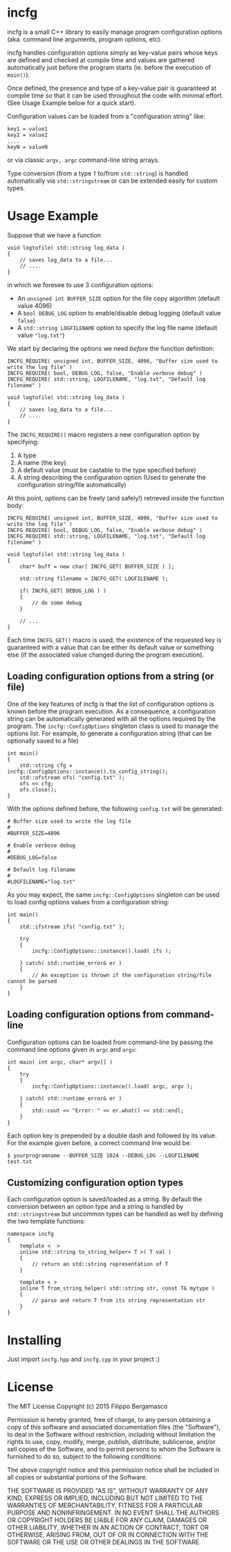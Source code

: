 # incfg

incfg is a small C++ library to easily manage program configuration options (aka. command line arguments,
program options, etc).

incfg handles configuration options simply as key-value pairs whose keys are defined and checked
at compile time and values are gathered automatically just before the program starts (ie. before the
execution of ```main()```).

Once defined, the presence and type of a key-value pair is guaranteed at compile time so that it
can be used throughout the code with minimal effort. (See Usage Example below for a quick start).

Configuration values can be loaded from a "configuration string" like:

```
key1 = value1
key2 = value2
....
keyN = valueN
```

or via classic ```argv, argc``` command-line string arrays.

Type conversion (from a type ```T``` to/from ```std::string```) is handled automatically via ```std::stringstream```
or can be extended easily for custom types.


# Usage Example

Suppose that we have a function
```
void logtofile( std::string log_data )
{
    // saves log_data to a file...
    // ....
}

```

in which we foresee to use 3 configuration options:

- An ```unsigned int BUFFER_SIZE``` option for the file copy algorithm (default value 4096)
- A  ```bool DEBUG_LOG``` option to enable/disable debug logging (default value ```false```)
- A ```std::string LOGFILENAME``` option to specify the log file name (default value ```"log.txt"```)


We start by declaring the options we need *before* the function definition:

```
INCFG_REQUIRE( unsigned int, BUFFER_SIZE, 4096, "Buffer size used to write the log file" )
INCFG_REQUIRE( bool, DEBUG_LOG, false, "Enable verbose debug" )
INCFG_REQUIRE( std::string, LOGFILENAME, "log.txt", "Default log filename" )

void logtofile( std::string log_data )
{
    // saves log_data to a file...
    // ....
}

```

The ```INCFG_REQUIRE()``` macro registers a new configuration option by specifying:
1. A type
2. A name (the key)
3. A default value (must be castable to the type specified before)
4. A string describing the configuration option (Used to generate the configuration string/file automatically)


At this point, options can be freely (and safely!) retrieved inside the function body:


```
INCFG_REQUIRE( unsigned int, BUFFER_SIZE, 4096, "Buffer size used to write the log file" )
INCFG_REQUIRE( bool, DEBUG_LOG, false, "Enable verbose debug" )
INCFG_REQUIRE( std::string, LOGFILENAME, "log.txt", "Default log filename" )

void logtofile( std::string log_data )
{
    char* buff = new char[ INCFG_GET( BUFFER_SIZE ) ];

    std::string filename = INCFG_GET( LOGFILENAME );

    if( INCFG_GET( DEBUG_LOG ) )
    {
        // do some debug
    }

    // ...
}
```

Each time ```INCFG_GET()``` macro is used, the existence of the requested key is guaranteed
with a value that can be either its default value or something else (if the associated value
changed during the program execution).


## Loading configuration options from a string (or file)

One of the key features of incfg is that the list of configuration options is known before
the program execution. As a consequence, a configuration string can be automatically generated
with all the options required by the program.
The ```incfg::ConfigOptions``` singleton class is used to manage the options list. For example,
to generate a configuration string (that can be optionally saved to a file)


```
int main()
{
    std::string cfg = incfg::ConfigOptions::instance().to_config_string();
    std::ofstream ofs( "config.txt" );
    ofs << cfg;
    ofs.close();
}

```

With the options defined before, the following ```config.txt``` will be generated:

```
# Buffer size used to write the log file
#
#BUFFER_SIZE=4096

# Enable verbose debug
#
#DEBUG_LOG=false

# Default log filename
#
#LOGFILENAME="log.txt"

```

As you may expect, the same ```incfg::ConfigOptions``` singleton can be used to load config
options values from a configuration string:

```
int main()
{
    std::ifstream ifs( "config.txt" );

    try
    {
        incfg::ConfigOptions::instance().load( ifs );

    } catch( std::runtime_error& er )
    {
        // An exception is thrown if the configuration string/file cannot be parsed
    }
}
```

## Loading configuration options from command-line

Configuration options can be loaded from command-line by passing the command line
options given in ```argc``` and ```argv```:

```
int main( int argc, char* argv[] )
{
    try
    {
        incfg::ConfigOptions::instance().load( argc, argv );

    } catch( std::runtime_error& er )
    {
        std::cout << "Error: " << er.what() << std::endl;
    }
}
```

Each option key is prepended by a double dash and followed by its value. For the example
given before, a correct command line would be:

```
$ yourprogramname --BUFFER_SIZE 1024 --DEBUG_LOG --LOGFILENAME test.txt
```


## Customizing configuration option types

Each configuration option is saved/loaded as a string. By default the conversion
between an option type and a string is handled by ```std::stringstream``` but uncommon
types can be handled as well by defining the two template functions:

```
namespace incfg
{
    template <  >
    inline std::string to_string_helper< T >( T val )
    {
        // return an std::string representation of T
    }

    template < >
    inline T from_string_helper( std::string str, const T& mytype )
    {
        // parse and return T from its string representation str
    }
}
```


# Installing

Just import ```incfg.hpp``` and ```incfg.cpp``` in your project :)


# License

The MIT License
Copyright (c) 2015 Filippo Bergamasco

Permission is hereby granted, free of charge, to any person obtaining a copy
of this software and associated documentation files (the "Software"), to deal
in the Software without restriction, including without limitation the rights
to use, copy, modify, merge, publish, distribute, sublicense, and/or sell
copies of the Software, and to permit persons to whom the Software is
furnished to do so, subject to the following conditions:

The above copyright notice and this permission notice shall be included in
all copies or substantial portions of the Software.

THE SOFTWARE IS PROVIDED "AS IS", WITHOUT WARRANTY OF ANY KIND, EXPRESS OR
IMPLIED, INCLUDING BUT NOT LIMITED TO THE WARRANTIES OF MERCHANTABILITY,
FITNESS FOR A PARTICULAR PURPOSE AND NONINFRINGEMENT.  IN NO EVENT SHALL THE
AUTHORS OR COPYRIGHT HOLDERS BE LIABLE FOR ANY CLAIM, DAMAGES OR OTHER
LIABILITY, WHETHER IN AN ACTION OF CONTRACT, TORT OR OTHERWISE, ARISING FROM,
OUT OF OR IN CONNECTION WITH THE SOFTWARE OR THE USE OR OTHER DEALINGS IN
THE SOFTWARE.


